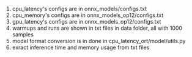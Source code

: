 1. cpu_latency's configs are in onnx_models/configs.txt
2. cpu_memory's configs are in onnx_models_op12/configs.txt
3. gpu_latency's configs are in onnx_models_op12/configs.txt
4. warmups and runs are shown in txt files in data folder, all with 1000 samples
5. model format conversion is in done in cpu_latency_ort/model/utils.py
6. exract inference time and memory usage from txt files